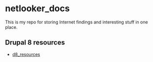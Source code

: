 # netlooker_docs
This is my repo for storing Internet findings and interesting stuff in one place.

## Drupal 8 resources
- [d8_resources](d8_resources.md)
